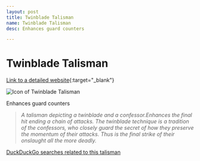 ```yaml
---
layout: post
title: Twinblade Talisman
name: Twinblade Talisman
desc: Enhances guard counters

---
```

# Twinblade Talisman
[Link to a detailed website](https://eldenring.wiki.fextralife.com/Twinblade+Talisman){:target="_blank"}

![Icon of Twinblade Talisman](https://eldenring.wiki.fextralife.com/file/Elden-Ring/twinblade_talisman_talisman_elden_ring_wiki_guide_200px.png)

Enhances guard counters

>*A talisman depicting a twinblade and a confessor.Enhances the final hit ending a chain of attacks. The twinblade technique is a tradition of the confessors, who closely guard the secret of how they preserve the momentum of their attacks. Thus is the final strike of their onslaught all the more deadly.*

[DuckDuckGo searches related to this talisman]({{site.baseurl}}/searches/TwinbladeTalisman)



